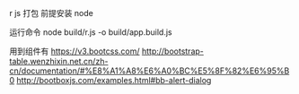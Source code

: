 r js 打包
前提安装 node

运行命令 node build/r.js -o build/app.build.js

用到组件有
 https://v3.bootcss.com/
 http://bootstrap-table.wenzhixin.net.cn/zh-cn/documentation/#%E8%A1%A8%E6%A0%BC%E5%8F%82%E6%95%B0
 http://bootboxjs.com/examples.html#bb-alert-dialog



